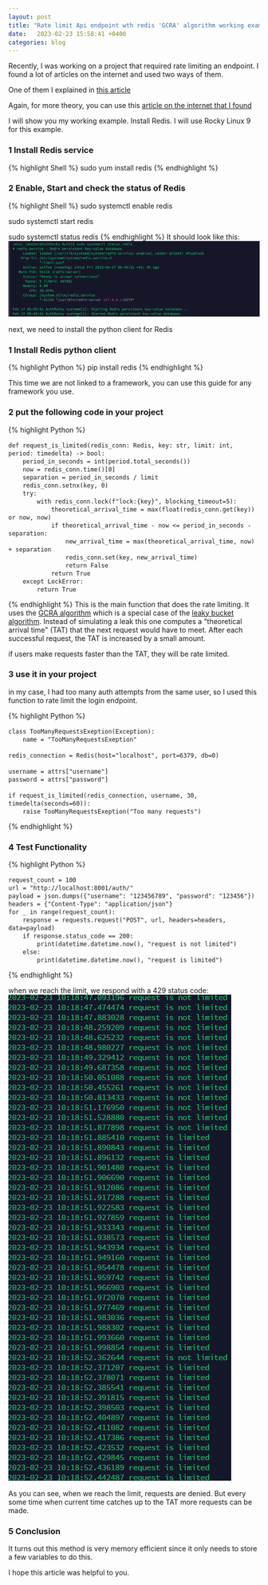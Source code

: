 ```yaml
---
layout: post
title: "Rate limit Api endpoint wth redis 'GCRA' algorithm working example"
date:   2023-02-23 15:58:41 +0400
categories: blog
---
```

Recently, I was working on a project that required rate limiting an endpoint. I found a lot of articles on the internet
and used two ways of them.

One of them I explained
in [this article](https://medium.com/@BeriaGiorgi/rate-limit-drf-endpoint-with-redis-working-example-eb047426da98)

Again, for more theory, you can use
this [article on the internet that I found](https://engineering.ramp.com/rate-limiting-with-redis)

I will show you my working example.
Install Redis. I will use Rocky Linux 9 for this example.

### 1 Install Redis service

{% highlight Shell %}
sudo yum install redis
{% endhighlight %}

### 2 Enable, Start and check the status of Redis

{% highlight Shell %}
sudo systemctl enable redis

sudo systemctl start redis

sudo systemctl status redis
{% endhighlight %}
It should look like this:
![redis_status.png](/img/blog/redis_status.png)

next, we need to install the python client for Redis

### 1 Install Redis python client

{% highlight Python %}
pip install redis
{% endhighlight %}

This time we are not linked to a framework, you can use this guide for any framework you use.

### 2 put the following code in your project

{% highlight Python %}

    def request_is_limited(redis_conn: Redis, key: str, limit: int, period: timedelta) -> bool:
        period_in_seconds = int(period.total_seconds())
        now = redis_conn.time()[0]
        separation = period_in_seconds / limit
        redis_conn.setnx(key, 0)
        try:
            with redis_conn.lock(f"lock:{key}", blocking_timeout=5):
                theoretical_arrival_time = max(float(redis_conn.get(key)) or now, now)
                if theoretical_arrival_time - now <= period_in_seconds - separation:
                    new_arrival_time = max(theoretical_arrival_time, now) + separation
                    redis_conn.set(key, new_arrival_time)
                    return False
                return True
        except LockError:
            return True

{% endhighlight %}
This is the main function that does the rate limiting. It uses
the [GCRA algorithm](https://en.wikipedia.org/wiki/Generic_cell_rate_algorithm)
which is a special case of the [leaky bucket algorithm](https://en.wikipedia.org/wiki/Leaky_bucket). Instead of
simulating a leak this one computes a "theoretical arrival time" (TAT) that the next request would have to meet. After
each successful request, the TAT is increased by a small amount.

if users make requests faster than the TAT, they will be rate limited.

### 3 use it in your project

in my case, I had too many auth attempts from the same user, so I used this function to rate limit the login endpoint.

{% highlight Python %}

    class TooManyRequestsExeption(Exception):
        name = "TooManyRequestsExeption"
    
    redis_connection = Redis(host="localhost", port=6379, db=0)
    
    username = attrs["username"]
    password = attrs["password"]

    if request_is_limited(redis_connection, username, 30, timedelta(seconds=60)):
        raise TooManyRequestsExeption("Too many requests")

{% endhighlight %}

### 4 Test Functionality

{% highlight Python %}

    request_count = 100
    url = "http://localhost:8001/auth/"
    payload = json.dumps({"username": "123456789", "password": "123456"})
    headers = {"Content-Type": "application/json"}
    for _ in range(request_count):
        response = requests.request("POST", url, headers=headers, data=payload)
        if response.status_code == 200:
            print(datetime.datetime.now(), "request is not limited")
        else:
            print(datetime.datetime.now(), "request is limited")

{% endhighlight %}

when we reach the limit, we respond with a 429 status code:
![rate_leaky_gcra.png](/img/blog/rate_leaky_gcra.png)

As you can see, when we reach the limit, requests are denied. But every some time when current time catches up to the
TAT more requests can be made.

### 5 Conclusion
It turns out this method is very memory efficient since it only needs to store a few variables to do this.


I hope this article was helpful to you.





